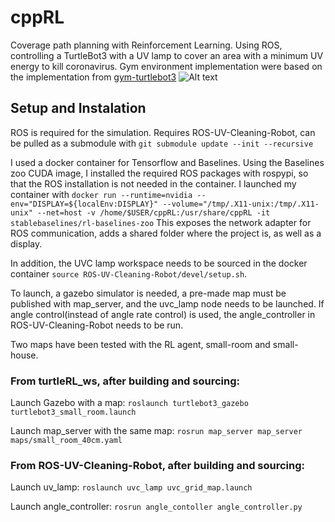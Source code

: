 # cppRL
Coverage path planning with Reinforcement Learning. Using ROS, controlling a TurtleBot3 with a UV lamp to cover an area with a minimum UV energy to kill coronavirus. Gym environment implementation were based on the implementation from [gym-turtlebot3](https://github.com/ITTcs/gym-turtlebot3)
![Alt text](img/uv_lamp_sim.png?raw=true "sim")

## Setup and Instalation 
ROS is required for the simulation. Requires ROS-UV-Cleaning-Robot, can be pulled as a submodule with `git submodule update --init --recursive` 

I used a docker container for Tensorflow and Baselines. Using the Baselines zoo CUDA image, I installed the required ROS packages with rospypi, so that the ROS installation is not needed in the container.
I launched my container with `docker run --runtime=nvidia --env="DISPLAY=${localEnv:DISPLAY}" --volume="/tmp/.X11-unix:/tmp/.X11-unix" --net=host -v /home/$USER/cppRL:/usr/share/cppRL -it stablebaselines/rl-baselines-zoo` This exposes the network adapter for ROS communication, adds a shared folder where the project is, as well as a display.

In addition, the UVC lamp workspace needs to be sourced in the docker container `source ROS-UV-Cleaning-Robot/devel/setup.sh`. 

To launch, a gazebo simulator is needed, a pre-made map must be published with map_server, and the uvc_lamp node needs to be launched. If angle control(instead of angle rate control) is used, the angle_controller in ROS-UV-Cleaning-Robot needs to be run.

Two maps have been tested with the RL agent, small-room and small-house.

### From turtleRL_ws, after building and sourcing:

Launch Gazebo with a map: `roslaunch turtlebot3_gazebo turtlebot3_small_room.launch`

Launch map_server with the same map: `rosrun map_server map_server maps/small_room_40cm.yaml`


### From ROS-UV-Cleaning-Robot, after building and sourcing:

Launch uv_lamp: `roslaunch uvc_lamp uvc_grid_map.launch`

Launch angle_controller: `rosrun angle_contoller angle_controller.py`

